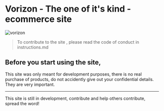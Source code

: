 # Vorizon - The one of it's kind - ecommerce site

![vorizon](https://github.com/Aryankpoor/e-commerce-site/blob/master/assets/app.png)

> To contribute to the site , please read the code of conduct in instructions.md

## Before you start using the site, 
This site was only meant for development purposes, there is no real purchase of products, do not accidently give out your confidential details. They are very important.

<hr>

This site is still in development, contribute and help others contribute, spread the word!
